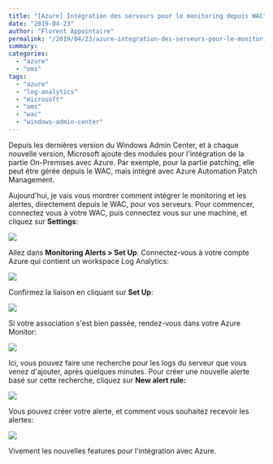 ```yaml
---
title: "[Azure] Intégration des serveurs pour le monitoring depuis WAC"
date: "2019-04-23"
author: "Florent Appointaire"
permalink: "/2019/04/23/azure-integration-des-serveurs-pour-le-monitoring-depuis-wac/"
summary:
categories: 
  - "azure"
  - "oms"
tags: 
  - "azure"
  - "log-analytics"
  - "microsoft"
  - "oms"
  - "wac"
  - "windows-admin-center"
---
```

Depuis les dernières version du Windows Admin Center, et à chaque nouvelle version, Microsoft ajoute des modules pour l'intégration de la partie On-Premises avec Azure. Par exemple, pour la partie patching, elle peut être gérée depuis le WAC, mais intégré avec Azure Automation Patch Management.

Aujourd'hui, je vais vous montrer comment intégrer le monitoring et les alertes, directement depuis le WAC, pour vos serveurs. Pour commencer, connectez vous à votre WAC, puis connectez vous sur une machine, et cliquez sur **Settings**:

![](https://cloudyjourney.fr/wp-content/uploads/2019/04/WAC-Monitoring-01.png)

Allez dans **Monitoring Alerts > Set Up**. Connectez-vous à votre compte Azure qui contient un workspace Log Analytics:

![](https://cloudyjourney.fr/wp-content/uploads/2019/04/WAC-Monitoring-02.png)

Confirmez la liaison en cliquant sur **Set Up**:

![](https://cloudyjourney.fr/wp-content/uploads/2019/04/WAC-Monitoring-03.png)

Si votre association s'est bien passée, rendez-vous dans votre Azure Monitor:

![](https://cloudyjourney.fr/wp-content/uploads/2019/04/WAC-Monitoring-04.png)

Ici, vous pouvez faire une recherche pour les logs du serveur que vous venez d'ajouter, après quelques minutes. Pour créer une nouvelle alerte basé sur cette recherche, cliquez sur **New alert rule:**

![](https://cloudyjourney.fr/wp-content/uploads/2019/04/WAC-Monitoring-05.png)

Vous pouvez créer votre alerte, et comment vous souhaitez recevoir les alertes:

![](https://cloudyjourney.fr/wp-content/uploads/2019/04/WAC-Monitoring-06.png)

Vivement les nouvelles features pour l'intégration avec Azure.